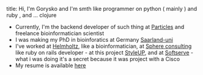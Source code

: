 title: Hi, I'm Gorysko and I'm smth like programmer on python ( mainly ) and ruby , and ... clojure

* Currently, I'm the backend developer of such thing at [Particles](http://particles.pro/) and
freelance bioinformatician scientist
* I was making my PhD in bioinforatics at Germany [Saarland-uni](http://uni-saarland.de)
* I've worked at [Helmholtz](http://www.helmholtz-hzi.de/en/), like  a bioinformatician, at [Sphere consulting](http://sphereinc.com) like ruby on rails developer - at this project [StyleUP](http://styleup.ru), and at [Softserve](http://softserve.ua) - what i was doing it's a secret because it was project with a Cisco
* My resume is available [here](/static/igor_lushchyk.pdf)

